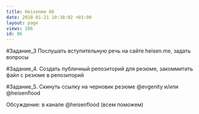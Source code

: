 ```yaml
---
title: Heisenme 86
date: 2018-01-21 10:38:02 +03:00
layout: page
views: 286
id: 86
---
```


#Задание_3 Послушать вступительную речь на сайте heisen.me, задать вопросы

#Задание_4. Создать публичный репозиторий для резюме, закоммитить файл с резюме в репозиторий

#Задание_5. Скинуть ссылку на черновик резюме @evgenity и/или @heisenflood

Обсуждение: в канале @heisenflood (всем поможем)


